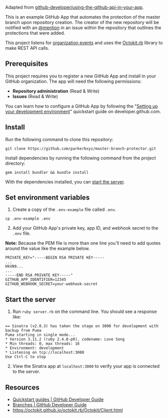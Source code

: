 Adapted from [github-developer/using-the-github-api-in-your-app](https://github.com/github-developer/using-the-github-api-in-your-app).

This is an example GitHub App that automates the protection of the master branch upon repository creation. The creator of the new repository will be notified with an [@mention](https://help.github.com/en/articles/basic-writing-and-formatting-syntax#mentioning-people-and-teams) in an issue within the repository that outlines the protections that were added.

This project listens for [organization events](https://developer.github.com/webhooks/#events) and uses the [Octokit.rb](https://github.com/octokit/octokit.rb) library to make REST API calls.

## Prerequisites

This project requires you to register a new GitHub App and install in your GitHub organization. The app will need the following permissions:
  * **Repository administration** (Read & Write)
  * **Issues** (Read & Write)

You can learn how to configure a GitHub App by following the "[Setting up your development environment](https://developer.github.com/apps/quickstart-guides/setting-up-your-development-environment/)" quickstart guide on developer.github.com.

## Install

Run the following command to clone this repository:
```shell
git clone https://github.com/parkerbxyz/master-branch-protector.git
```

Install dependencies by running the following command from the project directory:
```shell
gem install bundler && bundle install
```

With the dependencies installed, you can [start the server](#Start-the-server).

## Set environment variables

1. Create a copy of the `.env-example` file called `.env`.
  ```shell
  cp .env-example .env
  ```

2. Add your GitHub App's private key, app ID, and webhook secret to the `.env` file.

  **Note:** Because the PEM file is more than one line you'll need to add quotes around the value like the example below.
  ```
  PRIVATE_KEY="-----BEGIN RSA PRIVATE KEY-----
  ...
  HkVN9...
  ...
  -----END RSA PRIVATE KEY-----"
  GITHUB_APP_IDENTIFIER=12345
  GITHUB_WEBHOOK_SECRET=your-webhook-secret
  ```

## Start the server

1. Run `ruby server.rb` on the command line. You should see a response like:

  ```
  == Sinatra (v2.0.3) has taken the stage on 3000 for development with backup from Puma
  Puma starting in single mode...
  * Version 3.11.2 (ruby 2.4.0-p0), codename: Love Song
  * Min threads: 0, max threads: 16
  * Environment: development
  * Listening on tcp://localhost:3000
  Use Ctrl-C to stop
  ```

2. View the Sinatra app at `localhost:3000` to verify your app is connected to the server.

## Resources

* [Quickstart guides | GitHub Developer Guide](https://developer.github.com/apps/quickstart-guides/)
* [Branches | GitHub Developer Guide](https://developer.github.com/v3/repos/branches/#update-branch-protection)
* https://octokit.github.io/octokit.rb/Octokit/Client.html
